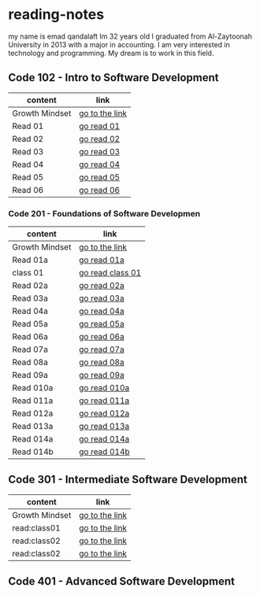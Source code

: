 # reading-notes

 my name is emad qandalaft Im 32 years old I graduated from Al-Zaytoonah University in 2013 with a major in accounting. I am very interested in technology and programming. My dream is to work in this field.

## Code 102 - Intro to Software Development

| content  | link|
| ------------- | ------------- |
|Growth Mindset| [go to the link](https://www.mindsetworks.com/science/)|
|Read 01 | [go read 01](https://qandalaft.github.io/reading-notes/read01)|
|Read 02 | [go read 02](https://qandalaft.github.io/reading-notes/read02)|
|Read 03 | [go read 03](https://qandalaft.github.io/reading-notes/read03)|
|Read 04 | [go read 04](https://qandalaft.github.io/reading-notes/read04)|
|Read 05 | [go read 05](https://qandalaft.github.io/reading-notes/read05)|
|Read 06 | [go read 06](https://qandalaft.github.io/reading-notes/read06)|

###  Code 201 - Foundations of Software Developmen

| content  | link|
| ------------- | ------------- |
|Growth Mindset| [go to the link](https://www.mindsetworks.com/science/)|
|Read 01a | [go read 01a](https://qandalaft.github.io/reading-notes/read01a)|
|class 01 | [go read class 01](https://qandalaft.github.io/reading-notes/class01)|
|Read 02a | [go read 02a](https://qandalaft.github.io/reading-notes/read02a)|
|Read 03a | [go read 03a](https://qandalaft.github.io/reading-notes/read03a)|
|Read 04a | [go read 04a](https://qandalaft.github.io/reading-notes/read04a)|
|Read 05a | [go read 05a](https://qandalaft.github.io/reading-notes/read05a)|
|Read 06a | [go read 06a](https://qandalaft.github.io/reading-notes/read06a)|
|Read 07a | [go read 07a](https://qandalaft.github.io/reading-notes/read07a)|
|Read 08a | [go read 08a](https://qandalaft.github.io/reading-notes/read08a)|
|Read 09a | [go read 09a](https://qandalaft.github.io/reading-notes/read09a)|
|Read 010a | [go read 010a](https://qandalaft.github.io/reading-notes/read010a)|
|Read 011a | [go read 011a](https://qandalaft.github.io/reading-notes/read011a)|
|Read 012a | [go read 012a](https://qandalaft.github.io/reading-notes/read012a)|
|Read 013a | [go read 013a](https://qandalaft.github.io/reading-notes/read013a)|
|Read 014a | [go read 014a](https://qandalaft.github.io/reading-notes/read014a)|
|Read 014b | [go read 014b](https://qandalaft.github.io/reading-notes/read014b)|

## Code 301 - Intermediate Software Development

| content  | link|
| ------------- | ------------- |
|Growth Mindset| [go to the link](https://www.mindsetworks.com/science/)|
|read:class01| [go to the link](https://qandalaft.github.io/reading-notes/read:class01)|
|read:class02| [go to the link](https://qandalaft.github.io/reading-notes/read:class02)|
|read:class02| [go to the link](https://qandalaft.github.io/reading-notes/read:class03)|
## Code 401 - Advanced Software Development



